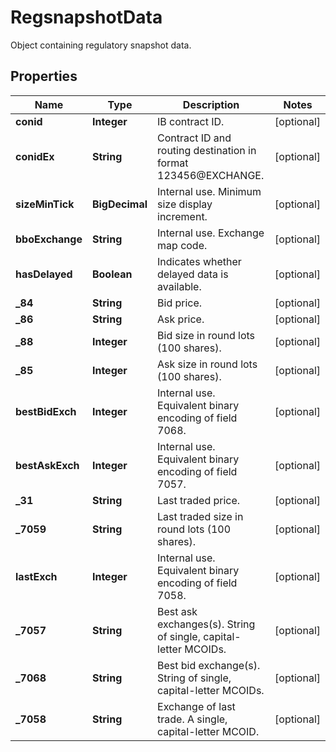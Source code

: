 

# RegsnapshotData

Object containing regulatory snapshot data.

## Properties

| Name | Type | Description | Notes |
|------------ | ------------- | ------------- | -------------|
|**conid** | **Integer** | IB contract ID. |  [optional] |
|**conidEx** | **String** | Contract ID and routing destination in format 123456@EXCHANGE. |  [optional] |
|**sizeMinTick** | **BigDecimal** | Internal use. Minimum size display increment. |  [optional] |
|**bboExchange** | **String** | Internal use. Exchange map code. |  [optional] |
|**hasDelayed** | **Boolean** | Indicates whether delayed data is available. |  [optional] |
|**_84** | **String** | Bid price. |  [optional] |
|**_86** | **String** | Ask price. |  [optional] |
|**_88** | **Integer** | Bid size in round lots (100 shares). |  [optional] |
|**_85** | **Integer** | Ask size in round lots (100 shares). |  [optional] |
|**bestBidExch** | **Integer** | Internal use. Equivalent binary encoding of field 7068. |  [optional] |
|**bestAskExch** | **Integer** | Internal use. Equivalent binary encoding of field 7057. |  [optional] |
|**_31** | **String** | Last traded price. |  [optional] |
|**_7059** | **String** | Last traded size in round lots (100 shares). |  [optional] |
|**lastExch** | **Integer** | Internal use. Equivalent binary encoding of field 7058. |  [optional] |
|**_7057** | **String** | Best ask exchanges(s). String of single, capital-letter MCOIDs. |  [optional] |
|**_7068** | **String** | Best bid exchange(s). String of single, capital-letter MCOIDs. |  [optional] |
|**_7058** | **String** | Exchange of last trade. A single, capital-letter MCOID. |  [optional] |



